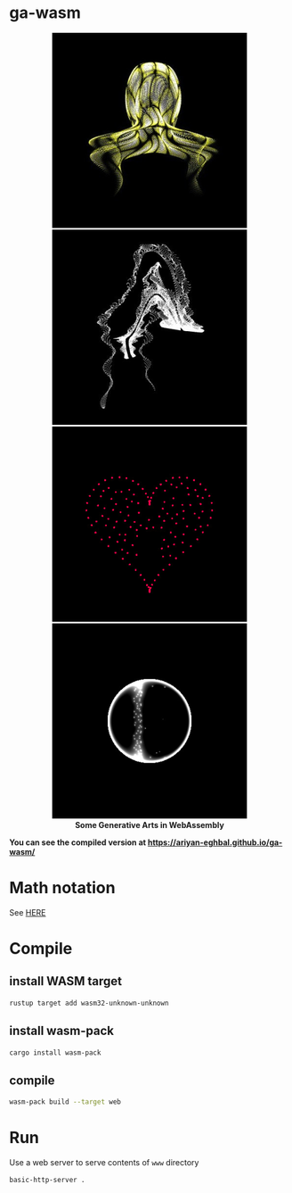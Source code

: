 # ga-wasm

<p align="center">
  <img src=".assets/shot_jellyfish.jpg" alt="Screenshot" height="350">
  <img src=".assets/shot_nudibranch.jpg" alt="Screenshot" height="350">
  <img src=".assets/shot_heartbeat.jpg" alt="Screenshot" height="350">
  <img src=".assets/shot_planetarytimer.jpg" alt="Screenshot" height="350"><br/>
  <strong>Some Generative Arts in WebAssembly</strong><br/>
</p>

<strong>You can see the compiled version at <a href="https://ariyan-eghbal.github.io/ga-wasm/" target="_blank">https://ariyan-eghbal.github.io/ga-wasm/</a></strong>

# Math notation 

See [HERE](MathNotations.md)


# Compile 
## install WASM target
```bash
rustup target add wasm32-unknown-unknown
```

## install wasm-pack
```bash
cargo install wasm-pack
```

## compile 
```bash
wasm-pack build --target web
```

# Run

Use a web server to serve contents of `www` directory
```bash
basic-http-server .
```

